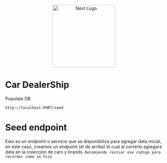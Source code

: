 <p align="center">
  <a href="http://nestjs.com/" target="blank"><img src="https://nestjs.com/img/logo-small.svg" width="200" alt="Nest Logo" /></a>
</p>

# Car DealerShip

Populate DB
````
http://localhost:PORT/seed
````

# Seed endpoint

Esto es un endpoint o servicio que se disponibiliza para agregar data inicial, en este caso, creamos un endpoint (el de arriba) el cual al correrlo
agregara data en la colección de cars y brands.
`Recomiendo revisar ese codigo para recordar como se hizo`